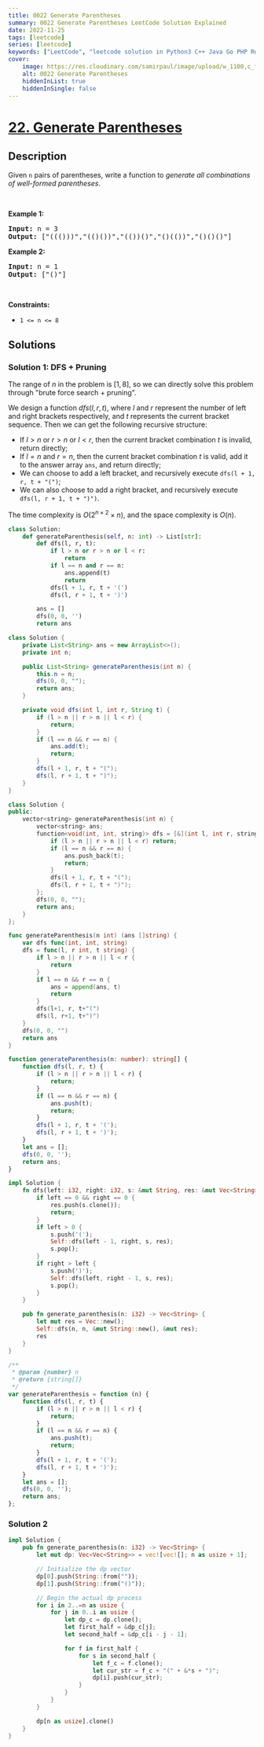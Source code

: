 ```yaml
---
title: 0022 Generate Parentheses
summary: 0022 Generate Parentheses LeetCode Solution Explained
date: 2022-11-25
tags: [leetcode]
series: [leetcode]
keywords: ["LeetCode", "leetcode solution in Python3 C++ Java Go PHP Ruby Swift TypeScript Rust C# JavaScript C", "0022 Generate Parentheses LeetCode Solution Explained in all languages"]
cover:
    image: https://res.cloudinary.com/samirpaul/image/upload/w_1100,c_fit,co_rgb:FFFFFF,l_text:Arial_75_bold:0022 Generate Parentheses - Solution Explained/problem-solving.webp
    alt: 0022 Generate Parentheses
    hiddenInList: true
    hiddenInSingle: false
---
```



# [22. Generate Parentheses](https://leetcode.com/problems/generate-parentheses)


## Description

<p>Given <code>n</code> pairs of parentheses, write a function to <em>generate all combinations of well-formed parentheses</em>.</p>

<p>&nbsp;</p>
<p><strong class="example">Example 1:</strong></p>
<pre><strong>Input:</strong> n = 3
<strong>Output:</strong> ["((()))","(()())","(())()","()(())","()()()"]
</pre><p><strong class="example">Example 2:</strong></p>
<pre><strong>Input:</strong> n = 1
<strong>Output:</strong> ["()"]
</pre>
<p>&nbsp;</p>
<p><strong>Constraints:</strong></p>

<ul>
	<li><code>1 &lt;= n &lt;= 8</code></li>
</ul>

## Solutions

### Solution 1: DFS + Pruning

The range of $n$ in the problem is $[1, 8]$, so we can directly solve this problem through "brute force search + pruning".

We design a function $dfs(l, r, t)$, where $l$ and $r$ represent the number of left and right brackets respectively, and $t$ represents the current bracket sequence. Then we can get the following recursive structure:

-   If $l \gt n$ or $r \gt n$ or $l \lt r$, then the current bracket combination $t$ is invalid, return directly;
-   If $l = n$ and $r = n$, then the current bracket combination $t$ is valid, add it to the answer array `ans`, and return directly;
-   We can choose to add a left bracket, and recursively execute `dfs(l + 1, r, t + "(")`;
-   We can also choose to add a right bracket, and recursively execute `dfs(l, r + 1, t + ")")`.

The time complexity is $O(2^{n\times 2} \times n)$, and the space complexity is $O(n)$.

<!-- tabs:start -->

```python
class Solution:
    def generateParenthesis(self, n: int) -> List[str]:
        def dfs(l, r, t):
            if l > n or r > n or l < r:
                return
            if l == n and r == n:
                ans.append(t)
                return
            dfs(l + 1, r, t + '(')
            dfs(l, r + 1, t + ')')

        ans = []
        dfs(0, 0, '')
        return ans
```

```java
class Solution {
    private List<String> ans = new ArrayList<>();
    private int n;

    public List<String> generateParenthesis(int n) {
        this.n = n;
        dfs(0, 0, "");
        return ans;
    }

    private void dfs(int l, int r, String t) {
        if (l > n || r > n || l < r) {
            return;
        }
        if (l == n && r == n) {
            ans.add(t);
            return;
        }
        dfs(l + 1, r, t + "(");
        dfs(l, r + 1, t + ")");
    }
}
```

```cpp
class Solution {
public:
    vector<string> generateParenthesis(int n) {
        vector<string> ans;
        function<void(int, int, string)> dfs = [&](int l, int r, string t) {
            if (l > n || r > n || l < r) return;
            if (l == n && r == n) {
                ans.push_back(t);
                return;
            }
            dfs(l + 1, r, t + "(");
            dfs(l, r + 1, t + ")");
        };
        dfs(0, 0, "");
        return ans;
    }
};
```

```go
func generateParenthesis(n int) (ans []string) {
	var dfs func(int, int, string)
	dfs = func(l, r int, t string) {
		if l > n || r > n || l < r {
			return
		}
		if l == n && r == n {
			ans = append(ans, t)
			return
		}
		dfs(l+1, r, t+"(")
		dfs(l, r+1, t+")")
	}
	dfs(0, 0, "")
	return ans
}
```

```ts
function generateParenthesis(n: number): string[] {
    function dfs(l, r, t) {
        if (l > n || r > n || l < r) {
            return;
        }
        if (l == n && r == n) {
            ans.push(t);
            return;
        }
        dfs(l + 1, r, t + '(');
        dfs(l, r + 1, t + ')');
    }
    let ans = [];
    dfs(0, 0, '');
    return ans;
}
```

```rust
impl Solution {
    fn dfs(left: i32, right: i32, s: &mut String, res: &mut Vec<String>) {
        if left == 0 && right == 0 {
            res.push(s.clone());
            return;
        }
        if left > 0 {
            s.push('(');
            Self::dfs(left - 1, right, s, res);
            s.pop();
        }
        if right > left {
            s.push(')');
            Self::dfs(left, right - 1, s, res);
            s.pop();
        }
    }

    pub fn generate_parenthesis(n: i32) -> Vec<String> {
        let mut res = Vec::new();
        Self::dfs(n, n, &mut String::new(), &mut res);
        res
    }
}
```

```js
/**
 * @param {number} n
 * @return {string[]}
 */
var generateParenthesis = function (n) {
    function dfs(l, r, t) {
        if (l > n || r > n || l < r) {
            return;
        }
        if (l == n && r == n) {
            ans.push(t);
            return;
        }
        dfs(l + 1, r, t + '(');
        dfs(l, r + 1, t + ')');
    }
    let ans = [];
    dfs(0, 0, '');
    return ans;
};
```

<!-- tabs:end -->

### Solution 2

<!-- tabs:start -->

```rust
impl Solution {
    pub fn generate_parenthesis(n: i32) -> Vec<String> {
        let mut dp: Vec<Vec<String>> = vec![vec![]; n as usize + 1];

        // Initialize the dp vector
        dp[0].push(String::from(""));
        dp[1].push(String::from("()"));

        // Begin the actual dp process
        for i in 2..=n as usize {
            for j in 0..i as usize {
                let dp_c = dp.clone();
                let first_half = &dp_c[j];
                let second_half = &dp_c[i - j - 1];

                for f in first_half {
                    for s in second_half {
                        let f_c = f.clone();
                        let cur_str = f_c + "(" + &*s + ")";
                        dp[i].push(cur_str);
                    }
                }
            }
        }

        dp[n as usize].clone()
    }
}
```

<!-- tabs:end -->

<!-- end -->
